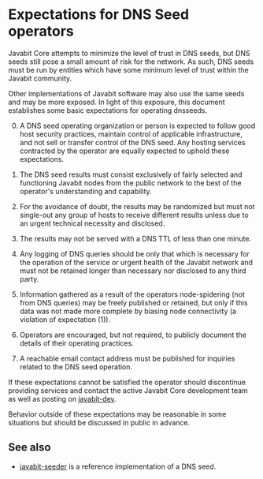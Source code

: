 Expectations for DNS Seed operators
====================================

Javabit Core attempts to minimize the level of trust in DNS seeds,
but DNS seeds still pose a small amount of risk for the network.
As such, DNS seeds must be run by entities which have some minimum
level of trust within the Javabit community.

Other implementations of Javabit software may also use the same
seeds and may be more exposed. In light of this exposure, this
document establishes some basic expectations for operating dnsseeds.

0. A DNS seed operating organization or person is expected to follow good
host security practices, maintain control of applicable infrastructure,
and not sell or transfer control of the DNS seed. Any hosting services
contracted by the operator are equally expected to uphold these expectations.

1. The DNS seed results must consist exclusively of fairly selected and
functioning Javabit nodes from the public network to the best of the
operator's understanding and capability.

2. For the avoidance of doubt, the results may be randomized but must not
single-out any group of hosts to receive different results unless due to an
urgent technical necessity and disclosed.

3. The results may not be served with a DNS TTL of less than one minute.

4. Any logging of DNS queries should be only that which is necessary
for the operation of the service or urgent health of the Javabit
network and must not be retained longer than necessary nor disclosed
to any third party.

5. Information gathered as a result of the operators node-spidering
(not from DNS queries) may be freely published or retained, but only
if this data was not made more complete by biasing node connectivity
(a violation of expectation (1)).

6. Operators are encouraged, but not required, to publicly document the
details of their operating practices.

7. A reachable email contact address must be published for inquiries
related to the DNS seed operation.

If these expectations cannot be satisfied the operator should
discontinue providing services and contact the active Javabit
Core development team as well as posting on
[javabit-dev](https://lists.linuxfoundation.org/mailman/listinfo/javabit-dev).

Behavior outside of these expectations may be reasonable in some
situations but should be discussed in public in advance.

See also
----------
- [javabit-seeder](https://github.com/sipa/javabit-seeder) is a reference implementation of a DNS seed.
